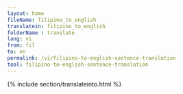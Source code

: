 ```yaml
---
layout: home
fileName: filipino_to_english
translatein: filipino_to_english
folderName : translate
lang: vi
from: fil
to: en
permalink: /vi/filipino-to-english-sentence-translation
tool: filipino-to-english-sentence-translation
---
```

{% include section/translateinto.html %}